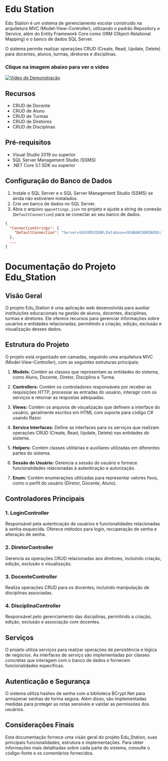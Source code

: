 # Edu Station

Edu Station é um sistema de gerenciamento escolar construído na arquitetura MVC (Model-View-Controller), utilizando o padrão Repository e Service, além do Entity Framework Core como ORM (Object-Relational Mapping) e o banco de dados SQL Server.

O sistema permite realizar operações CRUD (Create, Read, Update, Delete) para docentes, alunos, turmas, diretores e disciplinas.


### Clique na imagem abaixo para ver o vídeo
[![Vídeo de Demonstração](https://img.youtube.com/vi/qJJ7VMYLBkg/maxresdefault.jpg)](https://youtu.be/qJJ7VMYLBkg)

## Recursos

- CRUD de Docente
- CRUD de Aluno
- CRUD de Turmas
- CRUD de Diretores
- CRUD de Disciplinas

## Pré-requisitos

- Visual Studio 2019 ou superior
- SQL Server Management Studio (SSMS)
- .NET Core 3.1 SDK ou superior

## Configuração do Banco de Dados

1. Instale o SQL Server e o SQL Server Management Studio (SSMS) se ainda não estiverem instalados.
2. Crie um banco de dados no SQL Server.
3. Abra o arquivo `appsettings.json` no projeto e ajuste a string de conexão (`DefaultConnection`) para se conectar ao seu banco de dados.

```json
{
  "ConnectionStrings": {
    "DefaultConnection": "Server=SEUSERVIDOR;Database=SEUBANCODEDADOS;Trusted_Connection=True;MultipleActiveResultSets=true"
  },
  ...
}
```

# Documentação do Projeto Edu_Station

## Visão Geral

O projeto Edu_Station é uma aplicação web desenvolvida para auxiliar instituições educacionais na gestão de alunos, docentes, disciplinas, turmas e diretores. Ele oferece recursos para gerenciar informações sobre usuários e entidades relacionadas, permitindo a criação, edição, exclusão e visualização desses dados.

## Estrutura do Projeto

O projeto está organizado em camadas, seguindo uma arquitetura MVC (Model-View-Controller), com as seguintes estruturas principais:

1. **Models:** Contém as classes que representam as entidades do sistema, como Aluno, Docente, Diretor, Disciplina e Turma.

2. **Controllers:** Contém os controladores responsáveis por receber as requisições HTTP, processar as entradas do usuário, interagir com os serviços e retornar as respostas adequadas.

3. **Views:** Contém os arquivos de visualização que definem a interface do usuário, geralmente escritos em HTML com suporte para código C# usando Razor.

4. **Service Interfaces:** Define as interfaces para os serviços que realizam operações CRUD (Create, Read, Update, Delete) nas entidades do sistema.

5. **Helpers:** Contém classes utilitárias e auxiliares utilizadas em diferentes partes do sistema.

6. **Sessão do Usuário:** Gerencia a sessão do usuário e fornece funcionalidades relacionadas à autenticação e autorização.

7. **Enum:** Contém enumerações utilizadas para representar valores fixos, como o perfil do usuário (Diretor, Docente, Aluno).

## Controladores Principais

### 1. LoginController

Responsável pela autenticação de usuários e funcionalidades relacionadas à senha esquecida. Oferece métodos para login, recuperação de senha e alteração de senha.

### 2. DiretorController

Gerencia as operações CRUD relacionadas aos diretores, incluindo criação, edição, exclusão e visualização.

### 3. DocenteController

Realiza operações CRUD para os docentes, incluindo manipulação de disciplinas associadas.

### 4. DisciplinaController

Responsável pelo gerenciamento das disciplinas, permitindo a criação, edição, exclusão e associação com docentes.

## Serviços

O projeto utiliza serviços para realizar operações de persistência e lógica de negócios. As interfaces de serviço são implementadas por classes concretas que interagem com o banco de dados e fornecem funcionalidades específicas.

## Autenticação e Segurança

O sistema utiliza hashes de senha com a biblioteca BCrypt.Net para armazenar senhas de forma segura. Além disso, são implementadas medidas para proteger as rotas sensíveis e validar as permissões dos usuários.

## Considerações Finais

Esta documentação fornece uma visão geral do projeto Edu_Station, suas principais funcionalidades, estrutura e implementações. Para obter informações mais detalhadas sobre cada parte do sistema, consulte o código-fonte e os comentários fornecidos.

